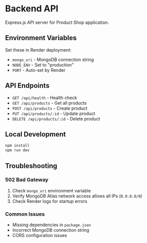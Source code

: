 # Backend API

Express.js API server for Product Shop application.

## Environment Variables

Set these in Render deployment:

- `mongo_uri` - MongoDB connection string
- `NODE_ENV` - Set to "production"
- `PORT` - Auto-set by Render

## API Endpoints

- `GET /api/health` - Health check
- `GET /api/products` - Get all products
- `POST /api/products` - Create product
- `PUT /api/products/:id` - Update product
- `DELETE /api/products/:id` - Delete product

## Local Development

```bash
npm install
npm run dev
```

## Troubleshooting

### 502 Bad Gateway

1. Check `mongo_uri` environment variable
2. Verify MongoDB Atlas network access allows all IPs (`0.0.0.0/0`)
3. Check Render logs for startup errors

### Common Issues

- Missing dependencies in `package.json`
- Incorrect MongoDB connection string
- CORS configuration issues
